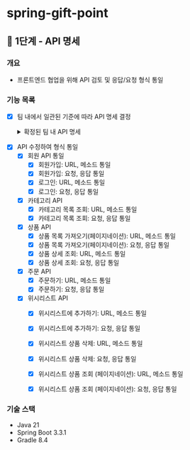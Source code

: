 # spring-gift-point

## 🚀 1단계 - API 명세

### 개요
- 프론트엔드 협업을 위해 API 검토 및 응답/요청 형식 통일

### 기능 목록
- [X] 팀 내에서 일관된 기준에 따라 API 명세 결정

    <details>
      <summary>확정된 팀 내 API 명세</summary>
    [프론트엔드에서 필요로 하는 API에 대해 요청/응답 통일](https://quickest-asterisk-75d.notion.site/TIL-BE-6a5c862a0b09410d943531f74281b231?p=8e8a604db8254cdb8c99ad3e6fc4ac5e&pm=c#:~:text=%EB%82%B4%EC%9A%A9%20(%ED%95%84%EC%88%98)-,6%EC%A3%BC%EC%B0%A8%20%EA%B3%BC%EC%A0%9C%20Step1%20%EB%AF%B8%EC%85%98%20%EC%A7%84%ED%96%89,-%ED%94%84%EB%A1%A0%ED%8A%B8%EC%97%94%EB%93%9C%EC%97%90%EC%84%9C%20%ED%95%84%EC%9A%94%EB%A1%9C%20%ED%95%98%EB%8A%94)
    
    통일할 API:
    - 회원 API - 회원 가입, 로그인
    - 카테고리 API - 카테고리 목록 조회
    - 상품 API - 상품 목록 가져오기(페이지네이션), 상품 상세 조회
    - 주문 API - 주문하기
    - 위시리스트 API - 위시리스트에 추가하기, 위시리스트 상품 삭제, 위시리스트 상품 조회 (페이지네이션)

</details>

- [X] API 수정하여 형식 통일
    - [X] 회원 API 통일
        - [X] 회원가입: URL, 메소드 통일
        - [X] 회원가입: 요청, 응답 통일
        - [X] 로그인: URL, 메소드 통일
        - [X] 로그인: 요청, 응답 통일

    - [X] 카테고리 API
        - [X] 카테고리 목록 조회: URL, 메소드 통일
        - [X] 카테고리 목록 조회: 요청, 응답 통일

    - [X] 상품 API
        - [X] 상품 목록 가져오기(페이지네이션): URL, 메소드 통일
        - [X] 상품 목록 가져오기(페이지네이션): 요청, 응답 통일
        - [X] 상품 상세 조회: URL, 메소드 통일
        - [X] 상품 상세 조회: 요청, 응답 통일

    - [X] 주문 API
        - [X] 주문하기: URL, 메소드 통일
        - [X] 주문하기: 요청, 응답 통일

    - [X] 위시리스트 API
        - [X] 위시리스트에 추가하기: URL, 메소드 통일
        - [X] 위시리스트에 추가하기: 요청, 응답 통일
        - [X] 위시리스트 상품 삭제: URL, 메소드 통일
        - [X] 위시리스트 상품 삭제: 요청, 응답 통일
        - [X] 위시리스트 상품 조회 (페이지네이션): URL, 메소드 통일
        - [X] 위시리스트 상품 조회 (페이지네이션): 요청, 응답 통일


### 기술 스택
- Java 21
- Spring Boot 3.3.1
- Gradle 8.4